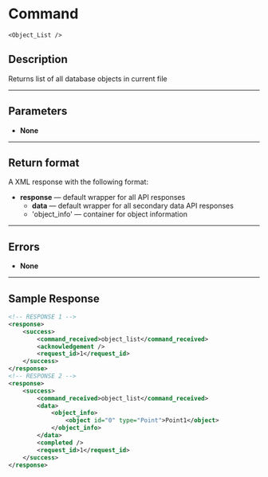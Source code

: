 # Command

    <Object_List />

## Description

Returns list of all database objects in current file

***

## Parameters
- **None**

***

## Return format
A XML response with the following format:

- **response** — default wrapper for all API responses
    - **data** — default wrapper for all secondary data API responses
    - 'object_info' — container for object information
	
***

## Errors
- **None**
 
***

## Sample Response
```xml
<!-- RESPONSE 1 -->
<response>
    <success>
        <command_received>object_list</command_received>
        <acknowledgement />
        <request_id>1</request_id>
    </success>
</response>
<!-- RESPONSE 2 -->
<response>
	<success>
		<command_received>object_list</command_received>
		<data>
			<object_info>
				<object id="0" type="Point">Point1</object>
			</object_info>
		</data>
		<completed />
		<request_id>1</request_id>
	</success>
</response>
```
